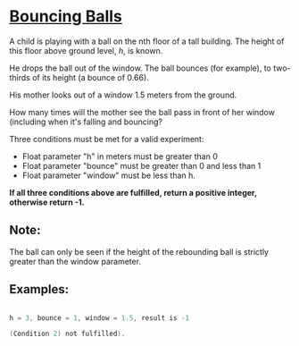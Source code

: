 # [Bouncing Balls](https://www.codewars.com/kata/5544c7a5cb454edb3c000047/train/ruby)

A child is playing with a ball on the nth floor of a tall building. The height of this floor above ground level, *h*, is known.

He drops the ball out of the window. The ball bounces (for example), to two-thirds of its height (a bounce of 0.66).

His mother looks out of a window 1.5 meters from the ground.

How many times will the mother see the ball pass in front of her window (including when it's falling and bouncing?

Three conditions must be met for a valid experiment:
 - Float parameter "h" in meters must be greater than 0
- Float parameter "bounce" must be greater than 0 and less than 1
- Float parameter "window" must be less than h.
  
**If all three conditions above are fulfilled, return a positive integer, otherwise return -1.**

## Note:
The ball can only be seen if the height of the rebounding ball is strictly greater than the window parameter.

## Examples:
```h = 3, bounce = 0.66, window = 1.5, result is 3

h = 3, bounce = 1, window = 1.5, result is -1 

(Condition 2) not fulfilled).
```